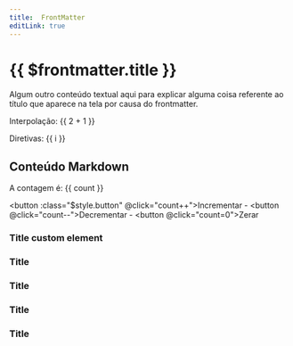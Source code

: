 ```yaml
---
title:  FrontMatter
editLink: true
---
```


# {{ $frontmatter.title }}
Algum outro conteúdo textual aqui para explicar alguma coisa referente ao título que aparece na tela por causa do frontmatter.


Interpolação: {{ 2 + 1 }}

Diretivas: <span v-for="i in 3">{{ i }}</span>


<script setup>
    import { ref } from 'vue'
    const count = ref(0)
</script>

## Conteúdo Markdown

A contagem é: {{ count }}

<button :class="$style.button" @click="count++">Incrementar</button> - 
<button @click="count--">Decrementar</button> - 
<button @click="count=0">Zerar</button>

<style module>
    .button {
        color: red;
        font-weight: bold;
    }
</style>


### Title <Badge type="info">custom element</Badge>
### Title <Badge type="info" text="default" />
### Title <Badge type="tip" text="^1.9.0" />
### Title <Badge type="warning" text="beta" />
### Title <Badge type="danger" text="caution" />